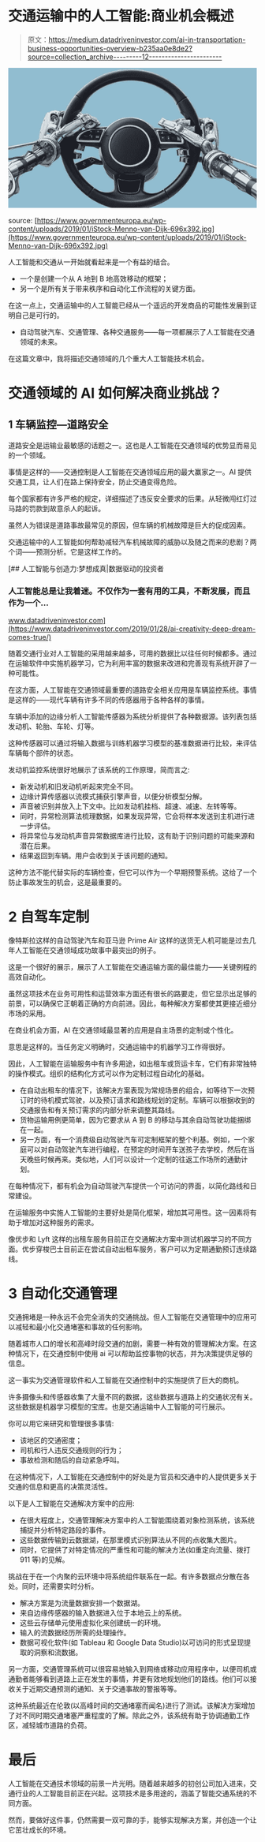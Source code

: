 # 交通运输中的人工智能:商业机会概述

> 原文：<https://medium.datadriveninvestor.com/ai-in-transportation-business-opportunities-overview-b235aa0e8de2?source=collection_archive---------12----------------------->

![](img/81ede2c3ff5b2015f499ebc8ac673755.png)

source: [https://www.governmenteuropa.eu/wp-content/uploads/2019/01/iStock-Menno-van-Dijk-696x392.jpg](https://www.governmenteuropa.eu/wp-content/uploads/2019/01/iStock-Menno-van-Dijk-696x392.jpg)

人工智能和交通从一开始就看起来是一个有益的结合。

*   一个是创建一个从 A 地到 B 地高效移动的框架；
*   另一个是所有关于带来秩序和自动化工作流程的关键方面。

在这一点上，交通运输中的人工智能已经从一个遥远的开发商品的可能性发展到证明自己是可行的。

*   自动驾驶汽车、交通管理、各种交通服务——每一项都展示了人工智能在交通领域的未来。

在这篇文章中，我将描述交通领域的几个重大人工智能技术机会。

# 交通领域的 AI 如何解决商业挑战？

## 1 车辆监控—道路安全

道路安全是运输业最敏感的话题之一。这也是人工智能在交通领域的优势显而易见的一个领域。

事情是这样的——交通控制是人工智能在交通领域应用的最大赢家之一。AI 提供交通工具，让人们在路上保持安全，防止交通变得危险。

每个国家都有许多严格的规定，详细描述了违反安全要求的后果。从轻微闯红灯过马路的罚款到故意杀人的起诉。

虽然人为错误是道路事故最常见的原因，但车辆的机械故障是巨大的促成因素。

交通运输中的人工智能如何帮助减轻汽车机械故障的威胁以及随之而来的悲剧？两个词——预测分析。它是这样工作的。

[](https://www.datadriveninvestor.com/2019/01/28/ai-creativity-deep-dream-comes-true/) [## 人工智能与创造力:梦想成真|数据驱动的投资者

### 人工智能总是让我着迷。不仅作为一套有用的工具，不断发展，而且作为一个…

www.datadriveninvestor.com](https://www.datadriveninvestor.com/2019/01/28/ai-creativity-deep-dream-comes-true/) 

随着交通行业对人工智能的采用越来越多，可用的数据比以往任何时候都多。通过在运输软件中实施机器学习，它为利用丰富的数据来改进和完善现有系统开辟了一种可能性。

在这方面，人工智能在交通领域最重要的道路安全相关应用是车辆监控系统。事情是这样的——现代车辆有许多不同的传感器用于各种各样的事情。

车辆中添加的边缘分析人工智能传感器为系统分析提供了各种数据源。该列表包括发动机、轮胎、车轮、灯等。

这种传感器可以通过将输入数据与训练机器学习模型的基准数据进行比较，来评估车辆每个部件的状态。

发动机监控系统很好地展示了该系统的工作原理，简而言之:

*   新发动机和旧发动机听起来完全不同。
*   边缘计算传感器以流模式捕获引擎声音，以便分析模型分解。
*   声音被识别并放入上下文中。比如发动机挂档、超速、减速、左转等等。
*   同时，异常检测算法梳理数据，如果发现异常，它会将样本发送到主机进行进一步评估。
*   将异常位与发动机声音异常数据库进行比较，这有助于识别问题的可能来源和潜在后果。
*   结果返回到车辆。用户会收到关于该问题的通知。

这种方法不能代替实际的车辆检查，但它可以作为一个早期预警系统。这给了一个防止事故发生的机会，这是最重要的。

# 2 自驾车定制

像特斯拉这样的自动驾驶汽车和亚马逊 Prime Air 这样的送货无人机可能是过去几年人工智能在交通领域成功故事中最突出的例子。

这是一个很好的展示，展示了人工智能在交通运输方面的最佳能力——关键例程的高效自动化。

虽然这项技术在业务可用性和运营效率方面还有很长的路要走，但它显示出足够的前景，可以确保它正朝着正确的方向前进。因此，每种解决方案都使其更接近细分市场的采用。

在商业机会方面，AI 在交通领域最显著的应用是自主场景的定制或个性化。

意思是这样的。当任务定义明确时，交通运输中的机器学习工作得很好。

因此，人工智能在运输服务中有许多用途，如出租车或货运卡车，它们有非常独特的操作模式。组织的结构化方式可以作为定制过程自动化的基础。

*   在自动出租车的情况下，该解决方案表现为常规场景的组合，如等待下一次预订时的待机模式驾驶，以及预订请求和路线规划的定制。车辆可以根据收到的交通报告和有关预订需求的内部分析来调整其路线。
*   货物运输用例更简单，因为它要求从 A 到 B 的移动与其余自动驾驶功能捆绑在一起。
*   另一方面，有一个消费级自动驾驶汽车可定制框架的整个利基。例如，一个家庭可以对自动驾驶汽车进行编程，在预定的时间开车送孩子去学校，然后在当天晚些时候再来。类似地，人们可以设计一个定制的往返工作场所的通勤计划。

在每种情况下，都有机会为自动驾驶汽车提供一个可访问的界面，以简化路线和日常建设。

在运输服务中实施人工智能的主要好处是简化框架，增加其可用性。这一因素将有助于增加对这种服务的需求。

像优步和 Lyft 这样的出租车服务目前正在交通解决方案中测试机器学习的不同方面。优步穿梭巴士目前正在尝试自动出租车服务，客户可以为定期通勤预订连续路线。

# 3 自动化交通管理

交通拥堵是一种永远不会完全消失的交通挑战。但人工智能在交通管理中的应用可以减轻和最小化交通堵塞和事故的任何影响。

随着城市人口的增长和高峰时段交通的加剧，需要一种有效的管理解决方案。在这种情况下，在交通控制中使用 ai 可以帮助监控事物的状态，并为决策提供足够的信息。

这一事实为交通管理软件和人工智能在交通控制中的实施提供了巨大的商机。

许多摄像头和传感器收集了大量不同的数据，这些数据与道路上的交通状况有关。这些数据是机器学习模型的宝库。也是交通运输中人工智能的可行展示。

你可以用它来研究和管理很多事情:

*   该地区的交通密度；
*   司机和行人违反交通规则的行为；
*   事故检测和随后的自动紧急呼叫。

在这种情况下，人工智能在交通控制中的好处是为官员和交通中的人提供更多关于交通的信息和更高的决策灵活性。

以下是人工智能在交通解决方案中的应用:

*   在很大程度上，交通管理解决方案中的人工智能围绕着对象检测系统，该系统捕捉并分析特定路段的事件。
*   这些数据传输到云数据湖，在那里模式识别算法从不同的点收集大图片。
*   同时，它提供了对特定情况的严重性和可能的解决方法(如重定向流量、拨打 911 等)的见解。

挑战在于在一个内聚的云环境中将系统组件联系在一起。有许多数据点分散在各处。同时，还需要实时分析。

*   解决方案是为流量数据安排一个数据湖。
*   来自边缘传感器的输入数据进入位于本地云上的系统。
*   这些云存储单元使用虚拟化来创建统一的环境。
*   输入的流数据经历所需的处理操作。
*   数据可视化软件(如 Tableau 和 Google Data Studio)以可访问的形式呈现提取的洞察和流数据。

另一方面，交通管理系统可以很容易地输入到网络或移动应用程序中，以便司机或通勤者能够看到道路上正在发生的事情，并更有效地规划他们的路线。他们可以接收关于近期交通预测的通知、关于交通事故的警报等等。

这种系统最近在伦敦(以高峰时间的交通堵塞而闻名)进行了测试。该解决方案增加了对不同时期交通堵塞严重程度的了解。除此之外，该系统有助于协调通勤工作区，减轻城市道路的负荷。

# 最后

人工智能在交通技术领域的前景一片光明。随着越来越多的初创公司加入进来，交通行业的人工智能目前正在兴起。这项技术是多用途的，涵盖了智能交通系统的不同方面。

然而，要做好这件事，仍然需要一双可靠的手，能够实现解决方案，并创造一个让它茁壮成长的环境。